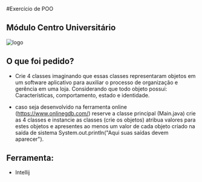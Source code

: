 #Exercício de POO 
## Módulo Centro Universitário 

![logo](url:"https://seeklogo.com/images/M/M__dulo_Centro_Universit__rio-logo-7C48139E2C-seeklogo.com.png")

## O que foi pedido?

- Crie 4 classes imaginando que essas classes representaram objetos em um software aplicativo para auxiliar o processo de organização e gerência em uma loja. Considerando que todo objeto possui: Características, comportamento, estado e identidade.



- caso seja desenvolvido na ferramenta online (https://www.onlinegdb.com/) reserve a classe principal (Main.java) crie as 4 classes e instancie as classes (crie os objetos) atribua valores para estes objetos e apresentes ao menos um valor de cada objeto criado na saída de sistema System.out.println("Aqui suas saídas devem aparecer").

## Ferramenta:

- Intellij
